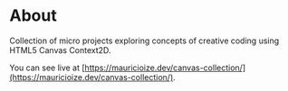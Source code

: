 # About

Collection of micro projects exploring concepts of creative coding using HTML5 Canvas Context2D.

You can see live at [https://mauricioize.dev/canvas-collection/](https://mauricioize.dev/canvas-collection/).
